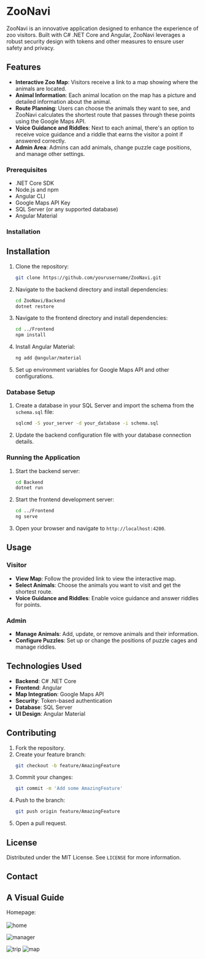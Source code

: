 # ZooNavi

ZooNavi is an innovative application designed to enhance the experience of zoo visitors. Built with C# .NET Core and Angular, ZooNavi leverages a robust security design with tokens and other measures to ensure user safety and privacy.

## Features

- **Interactive Zoo Map**: Visitors receive a link to a map showing where the animals are located.
- **Animal Information**: Each animal location on the map has a picture and detailed information about the animal.
- **Route Planning**: Users can choose the animals they want to see, and ZooNavi calculates the shortest route that passes through these points using the Google Maps API.
- **Voice Guidance and Riddles**: Next to each animal, there's an option to receive voice guidance and a riddle that earns the visitor a point if answered correctly.
- **Admin Area**: Admins can add animals, change puzzle cage positions, and manage other settings.

### Prerequisites

- .NET Core SDK
- Node.js and npm
- Angular CLI
- Google Maps API Key
- SQL Server (or any supported database)
- Angular Material

### Installation

 ## Installation
1. Clone the repository:
    ```sh
    git clone https://github.com/yourusername/ZooNavi.git
    ```

2. Navigate to the backend directory and install dependencies:
    ```sh
    cd ZooNavi/Backend
    dotnet restore
    ```

3. Navigate to the frontend directory and install dependencies:
    ```sh
    cd ../Frontend
    npm install
    ```

4. Install Angular Material:
    ```sh
    ng add @angular/material
    ```

5. Set up environment variables for Google Maps API and other configurations.

### Database Setup

1. Create a database in your SQL Server and import the schema from the `schema.sql` file:
    ```sh
    sqlcmd -S your_server -d your_database -i schema.sql
    ```

2. Update the backend configuration file with your database connection details.

### Running the Application

1. Start the backend server:
    ```sh
    cd Backend
    dotnet run
    ```

2. Start the frontend development server:
    ```sh
    cd ../Frontend
    ng serve
    ```

3. Open your browser and navigate to `http://localhost:4200`.

## Usage

### Visitor

- **View Map**: Follow the provided link to view the interactive map.
- **Select Animals**: Choose the animals you want to visit and get the shortest route.
- **Voice Guidance and Riddles**: Enable voice guidance and answer riddles for points.

### Admin

- **Manage Animals**: Add, update, or remove animals and their information.
- **Configure Puzzles**: Set up or change the positions of puzzle cages and manage riddles.

## Technologies Used

- **Backend**: C# .NET Core
- **Frontend**: Angular
- **Map Integration**: Google Maps API
- **Security**: Token-based authentication
- **Database**: SQL Server
- **UI Design**: Angular Material

## Contributing

1. Fork the repository.
2. Create your feature branch:
    ```sh
    git checkout -b feature/AmazingFeature
    ```
3. Commit your changes:
    ```sh
    git commit -m 'Add some AmazingFeature'
    ```
4. Push to the branch:
    ```sh
    git push origin feature/AmazingFeature
    ```
5. Open a pull request.

## License

Distributed under the MIT License. See `LICENSE` for more information.

## Contact



## A Visual Guide
Homepage:<br><br>
![home](https://github.com/shira2004/ZooNavi/assets/145601791/4b70c2d8-4d8e-48df-befd-213533d0c3fd)

![manager](https://github.com/shira2004/ZooNavi/assets/145601791/18174205-81c0-48a2-90d9-f0e4a0c139dc)

![trip](https://github.com/shira2004/ZooNavi/assets/145601791/4214426c-022a-4db6-95ed-4bf22d1f2078)
![map](https://github.com/shira2004/ZooNavi/assets/145601791/eb094d02-60e2-4c95-9d2d-d73f1507ebea)
